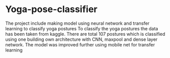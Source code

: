 # Yoga-pose-classifier
The project include making model using neural network and transfer learning  to classify yoga postures
To classify the yoga postures the data has been taken from kaggle. There are total 107 postures which is classified using one building own architecture with CNN, maxpool and dense layer network. 
The model was improved further using mobile net for transfer learning
